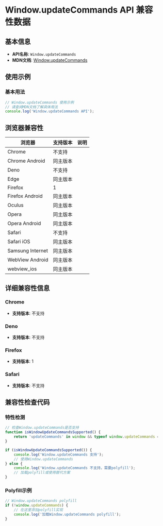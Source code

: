 # Window.updateCommands API 兼容性数据

## 基本信息

- **API名称**: `Window.updateCommands`
- **MDN文档**: [Window.updateCommands](https://developer.mozilla.org/docs/Web/API/Window)

## 使用示例

### 基本用法

```javascript
// Window.updateCommands 使用示例
// 请查阅MDN文档了解具体用法
console.log('Window.updateCommands API');
```

## 浏览器兼容性

| 浏览器 | 支持版本 | 说明 |
|--------|----------|------|
| Chrome | 不支持 |  |
| Chrome Android | 同主版本 |  |
| Deno | 不支持 |  |
| Edge | 同主版本 |  |
| Firefox | 1 |  |
| Firefox Android | 同主版本 |  |
| Oculus | 同主版本 |  |
| Opera | 同主版本 |  |
| Opera Android | 同主版本 |  |
| Safari | 不支持 |  |
| Safari iOS | 同主版本 |  |
| Samsung Internet | 同主版本 |  |
| WebView Android | 同主版本 |  |
| webview_ios | 同主版本 |  |

## 详细兼容性信息

### Chrome

- **支持版本**: 不支持

### Deno

- **支持版本**: 不支持

### Firefox

- **支持版本**: 1

### Safari

- **支持版本**: 不支持

## 兼容性检查代码

### 特性检测

```javascript
// 检查Window.updateCommands是否支持
function isWindowUpdateCommandsSupported() {
    return 'updateCommands' in window && typeof window.updateCommands === 'function';
}

if (isWindowUpdateCommandsSupported()) {
    console.log('Window.updateCommands 支持');
    // 使用Window.updateCommands
} else {
    console.log('Window.updateCommands 不支持，需要polyfill');
    // 加载polyfill或使用替代方案
}
```

### Polyfill示例

```javascript
// Window.updateCommands polyfill
if (!window.updateCommands) {
    // 在这里添加polyfill实现
    console.log('加载Window.updateCommands polyfill');
}
```

